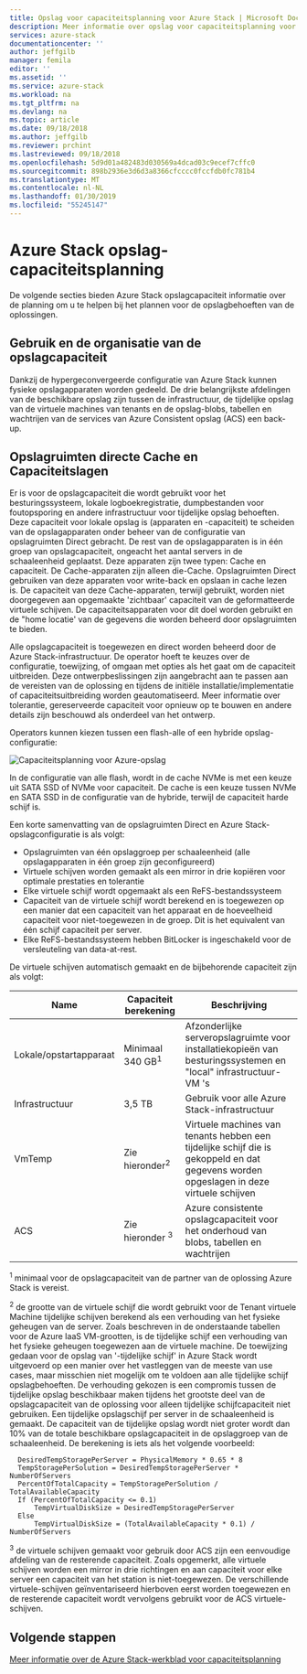 ```yaml
---
title: Opslag voor capaciteitsplanning voor Azure Stack | Microsoft Docs
description: Meer informatie over opslag voor capaciteitsplanning voor Azure Stack-implementaties.
services: azure-stack
documentationcenter: ''
author: jeffgilb
manager: femila
editor: ''
ms.assetid: ''
ms.service: azure-stack
ms.workload: na
ms.tgt_pltfrm: na
ms.devlang: na
ms.topic: article
ms.date: 09/18/2018
ms.author: jeffgilb
ms.reviewer: prchint
ms.lastreviewed: 09/18/2018
ms.openlocfilehash: 5d9d01a482483d030569a4dcad03c9ecef7cffc0
ms.sourcegitcommit: 898b2936e3d6d3a8366cfcccc0fccfdb0fc781b4
ms.translationtype: MT
ms.contentlocale: nl-NL
ms.lasthandoff: 01/30/2019
ms.locfileid: "55245147"
---
```

# <a name="azure-stack-storage-capacity-planning"></a>Azure Stack opslag-capaciteitsplanning
De volgende secties bieden Azure Stack opslagcapaciteit informatie over de planning om u te helpen bij het plannen voor de opslagbehoeften van de oplossingen.

## <a name="uses-and-organization-of-storage-capacity"></a>Gebruik en de organisatie van de opslagcapaciteit
Dankzij de hypergeconvergeerde configuratie van Azure Stack kunnen fysieke opslagapparaten worden gedeeld. De drie belangrijkste afdelingen van de beschikbare opslag zijn tussen de infrastructuur, de tijdelijke opslag van de virtuele machines van tenants en de opslag-blobs, tabellen en wachtrijen van de services van Azure Consistent opslag (ACS) een back-up.

## <a name="spaces-direct-cache-and-capacity-tiers"></a>Opslagruimten directe Cache en Capaciteitslagen
Er is voor de opslagcapaciteit die wordt gebruikt voor het besturingssysteem, lokale logboekregistratie, dumpbestanden voor foutopsporing en andere infrastructuur voor tijdelijke opslag behoeften. Deze capaciteit voor lokale opslag is (apparaten en -capaciteit) te scheiden van de opslagapparaten onder beheer van de configuratie van opslagruimten Direct gebracht. De rest van de opslagapparaten is in één groep van opslagcapaciteit, ongeacht het aantal servers in de schaaleenheid geplaatst. Deze apparaten zijn twee typen: Cache en capaciteit.  De Cache-apparaten zijn alleen die-Cache. Opslagruimten Direct gebruiken van deze apparaten voor write-back en opslaan in cache lezen is. De capaciteit van deze Cache-apparaten, terwijl gebruikt, worden niet doorgegeven aan opgemaakte 'zichtbaar' capaciteit van de geformatteerde virtuele schijven. De capaciteitsapparaten voor dit doel worden gebruikt en de "home locatie' van de gegevens die worden beheerd door opslagruimten te bieden.

Alle opslagcapaciteit is toegewezen en direct worden beheerd door de Azure Stack-infrastructuur. De operator hoeft te keuzes over de configuratie, toewijzing, of omgaan met opties als het gaat om de capaciteit uitbreiden. Deze ontwerpbeslissingen zijn aangebracht aan te passen aan de vereisten van de oplossing en tijdens de initiële installatie/implementatie of capaciteitsuitbreiding worden geautomatiseerd. Meer informatie over tolerantie, gereserveerde capaciteit voor opnieuw op te bouwen en andere details zijn beschouwd als onderdeel van het ontwerp. 

Operators kunnen kiezen tussen een flash-alle of een hybride opslag-configuratie:

![Capaciteitsplanning voor Azure-opslag](media/azure-stack-capacity-planning/storage.png)

In de configuratie van alle flash, wordt in de cache NVMe is met een keuze uit SATA SSD of NVMe voor capaciteit. De cache is een keuze tussen NVMe en SATA SSD in de configuratie van de hybride, terwijl de capaciteit harde schijf is.

Een korte samenvatting van de opslagruimten Direct en Azure Stack-opslagconfiguratie is als volgt:
- Opslagruimten van één opslaggroep per schaaleenheid (alle opslagapparaten in één groep zijn geconfigureerd)
- Virtuele schijven worden gemaakt als een mirror in drie kopiëren voor optimale prestaties en tolerantie
- Elke virtuele schijf wordt opgemaakt als een ReFS-bestandssysteem
- Capaciteit van de virtuele schijf wordt berekend en is toegewezen op een manier dat een capaciteit van het apparaat en de hoeveelheid capaciteit voor niet-toegewezen in de groep. Dit is het equivalent van één schijf capaciteit per server.
- Elke ReFS-bestandssysteem hebben BitLocker is ingeschakeld voor de versleuteling van data-at-rest. 

De virtuele schijven automatisch gemaakt en de bijbehorende capaciteit zijn als volgt:




|Name|Capaciteit berekening|Beschrijving|
|-----|-----|-----|
|Lokale/opstartapparaat|Minimaal 340 GB<sup>1</sup>|Afzonderlijke serveropslagruimte voor installatiekopieën van besturingssystemen en "local" infrastructuur-VM 's|
|Infrastructuur|3,5 TB|Gebruik voor alle Azure Stack-infrastructuur|
|VmTemp|Zie hieronder<sup>2</sup>|Virtuele machines van tenants hebben een tijdelijke schijf die is gekoppeld en dat gegevens worden opgeslagen in deze virtuele schijven|
|ACS|Zie hieronder <sup>3</sup>|Azure consistente opslagcapaciteit voor het onderhoud van blobs, tabellen en wachtrijen|

<sup>1</sup> minimaal voor de opslagcapaciteit van de partner van de oplossing Azure Stack is vereist.

<sup>2</sup> de grootte van de virtuele schijf die wordt gebruikt voor de Tenant virtuele Machine tijdelijke schijven berekend als een verhouding van het fysieke geheugen van de server. Zoals beschreven in de onderstaande tabellen voor de Azure IaaS VM-grootten, is de tijdelijke schijf een verhouding van het fysieke geheugen toegewezen aan de virtuele machine. De toewijzing gedaan voor de opslag van '-tijdelijke schijf' in Azure Stack wordt uitgevoerd op een manier over het vastleggen van de meeste van use cases, maar misschien niet mogelijk om te voldoen aan alle tijdelijke schijf opslagbehoeften. De verhouding gekozen is een compromis tussen de tijdelijke opslag beschikbaar maken tijdens het grootste deel van de opslagcapaciteit van de oplossing voor alleen tijdelijke schijfcapaciteit niet gebruiken. Een tijdelijke opslagschijf per server in de schaaleenheid is gemaakt. De capaciteit van de tijdelijke opslag wordt niet groter wordt dan 10% van de totale beschikbare opslagcapaciteit in de opslaggroep van de schaaleenheid. De berekening is iets als het volgende voorbeeld:

```
  DesiredTempStoragePerServer = PhysicalMemory * 0.65 * 8
  TempStoragePerSolution = DesiredTempStoragePerServer * NumberOfServers
  PercentOfTotalCapacity = TempStoragePerSolution / TotalAvailableCapacity
  If (PercentOfTotalCapacity <= 0.1)
      TempVirtualDiskSize = DesiredTempStoragePerServer
  Else
      TempVirtualDiskSize = (TotalAvailableCapacity * 0.1) / NumberOfServers
```

<sup>3</sup> de virtuele schijven gemaakt voor gebruik door ACS zijn een eenvoudige afdeling van de resterende capaciteit. Zoals opgemerkt, alle virtuele schijven worden een mirror in drie richtingen en aan capaciteit voor elke server een capaciteit van het station is niet-toegewezen. De verschillende virtuele-schijven geïnventariseerd hierboven eerst worden toegewezen en de resterende capaciteit wordt vervolgens gebruikt voor de ACS virtuele-schijven.

## <a name="next-steps"></a>Volgende stappen
[Meer informatie over de Azure Stack-werkblad voor capaciteitsplanning](capacity-planning-spreadsheet.md)
